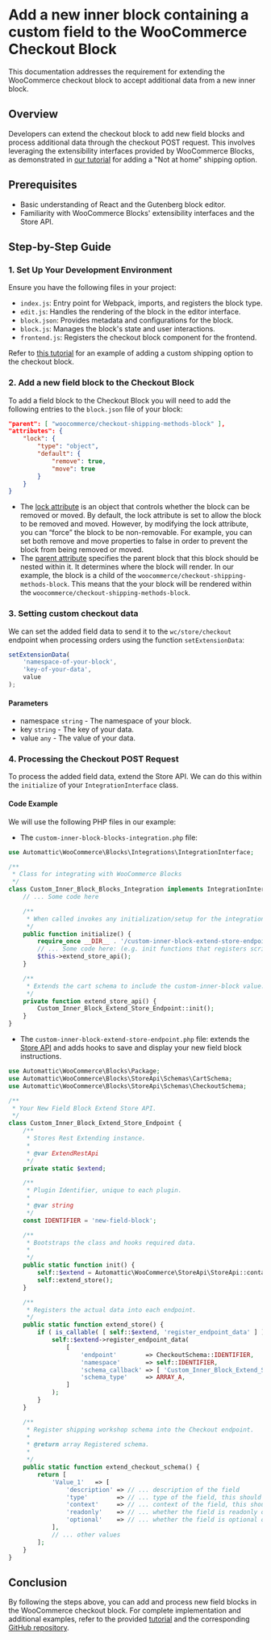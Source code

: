 # Add a new inner block containing a custom field to the WooCommerce Checkout Block

This documentation addresses the requirement for extending the WooCommerce checkout block to accept additional data from a new inner block.

## Overview

Developers can extend the checkout block to add new field blocks and process additional data through the checkout POST request. This involves leveraging the extensibility interfaces provided by WooCommerce Blocks, as demonstrated in [our tutorial](https://developer.woocommerce.com/2023/08/07/extending-the-woocommerce-checkout-block-to-add-custom-shipping-options/) for adding a "Not at home" shipping option.

## Prerequisites

- Basic understanding of React and the Gutenberg block editor.
- Familiarity with WooCommerce Blocks' extensibility interfaces and the Store API.

## Step-by-Step Guide

### 1. Set Up Your Development Environment

Ensure you have the following files in your project:

- `index.js`: Entry point for Webpack, imports, and registers the block type.
- `edit.js`: Handles the rendering of the block in the editor interface.
- `block.json`: Provides metadata and configurations for the block.
- `block.js`: Manages the block's state and user interactions.
- `frontend.js`: Registers the checkout block component for the frontend.

Refer to [this tutorial](https://developer.woocommerce.com/2023/08/07/extending-the-woocommerce-checkout-block-to-add-custom-shipping-options/) for an example of adding a custom shipping option to the checkout block.

### 2. Add a new field block to the Checkout Block

To add a field block to the Checkout Block you will need to add the following entries to the `block.json` file of your block:

```json
"parent": [ "woocommerce/checkout-shipping-methods-block" ],
"attributes": {
	"lock": {
		"type": "object",
		"default": {
			"remove": true,
			"move": true
		}
	}
}
```

- The [lock attribute](https://developer.wordpress.org/block-editor/reference-guides/block-api/block-templates/#individual-block-locking) is an object that controls whether the block can be removed or moved. By default, the lock attribute is set to allow the block to be removed and moved. However, by modifying the lock attribute, you can “force” the block to be non-removable. For example, you can set both remove and move properties to false in order to prevent the block from being removed or moved.
- The [parent attribute](https://developer.wordpress.org/block-editor/reference-guides/block-api/block-metadata/#parent) specifies the parent block that this block should be nested within it. It determines where the block will render. In our example, the block is a child of the `woocommerce/checkout-shipping-methods-block`. This means that the your block will be rendered within the `woocommerce/checkout-shipping-methods-block`.

### 3. Setting custom checkout data

We can set the added field data to send it to the `wc/store/checkout` endpoint when processing orders using the function `setExtensionData`:

```JavaScript
setExtensionData(
	'namespace-of-your-block',
	'key-of-your-data',
	value
);
```

#### Parameters

- namespace `string` - The namespace of your block.
- key `string` - The key of your data.
- value `any` - The value of your data.

### 4. Processing the Checkout POST Request

To process the added field data, extend the Store API. We can do this within the `initialize` of your `IntegrationInterface` class.

#### Code Example

We will use the following PHP files in our example:

- The `custom-inner-block-blocks-integration.php` file:

```php
use Automattic\WooCommerce\Blocks\Integrations\IntegrationInterface;

/**
 * Class for integrating with WooCommerce Blocks
 */
class Custom_Inner_Block_Blocks_Integration implements IntegrationInterface {
	// ... Some code here

	/**
	 * When called invokes any initialization/setup for the integration.
	 */
	public function initialize() {
		require_once __DIR__ . '/custom-inner-block-extend-store-endpoint.php';
		// ... Some code here: (e.g. init functions that registers scripts and styles, and other instructions)
		$this->extend_store_api();
	}

	/**
	 * Extends the cart schema to include the custom-inner-block value.
	 */
	private function extend_store_api() {
		Custom_Inner_Block_Extend_Store_Endpoint::init();
	}
}
```

- The `custom-inner-block-extend-store-endpoint.php` file: extends the [Store API](https://github.com/woocommerce/woocommerce-blocks/tree/trunk/src/StoreApi) and adds hooks to save and display your new field block instructions.

```php
use Automattic\WooCommerce\Blocks\Package;
use Automattic\WooCommerce\Blocks\StoreApi\Schemas\CartSchema;
use Automattic\WooCommerce\Blocks\StoreApi\Schemas\CheckoutSchema;

/**
 * Your New Field Block Extend Store API.
 */
class Custom_Inner_Block_Extend_Store_Endpoint {
	/**
	 * Stores Rest Extending instance.
	 *
	 * @var ExtendRestApi
	 */
	private static $extend;

	/**
	 * Plugin Identifier, unique to each plugin.
	 *
	 * @var string
	 */
	const IDENTIFIER = 'new-field-block';

	/**
	 * Bootstraps the class and hooks required data.
	 *
	 */
	public static function init() {
		self::$extend = Automattic\WooCommerce\StoreApi\StoreApi::container()->get( Automattic\WooCommerce\StoreApi\Schemas\ExtendSchema::class );
		self::extend_store();
	}

	/**
	 * Registers the actual data into each endpoint.
	 */
	public static function extend_store() {
		if ( is_callable( [ self::$extend, 'register_endpoint_data' ] ) ) {
			self::$extend->register_endpoint_data(
				[
					'endpoint'        => CheckoutSchema::IDENTIFIER,
					'namespace'       => self::IDENTIFIER,
					'schema_callback' => [ 'Custom_Inner_Block_Extend_Store_Endpoint', 'extend_checkout_schema' ],
					'schema_type'     => ARRAY_A,
				]
			);
		}
	}

	/**
	 * Register shipping workshop schema into the Checkout endpoint.
	 *
	 * @return array Registered schema.
	 *
	 */
	public static function extend_checkout_schema() {
		return [
            'Value_1'   => [
                'description' => // ... description of the field
                'type'        => // ... type of the field, this should be a string
                'context'     => // ... context of the field, this should be an array containing 'view' and 'edit'
                'readonly'    => // ... whether the field is readonly or not, this should be a boolean
                'optional'    => // ... whether the field is optional or not, this should be a boolean
            ],
			// ... other values
        ];
	}
}
```

## Conclusion

By following the steps above, you can add and process new field blocks in the WooCommerce checkout block. For complete implementation and additional examples, refer to the provided [tutorial](https://developer.woocommerce.com/2023/08/07/extending-the-woocommerce-checkout-block-to-add-custom-shipping-options/) and the corresponding [GitHub repository](https://github.com).

